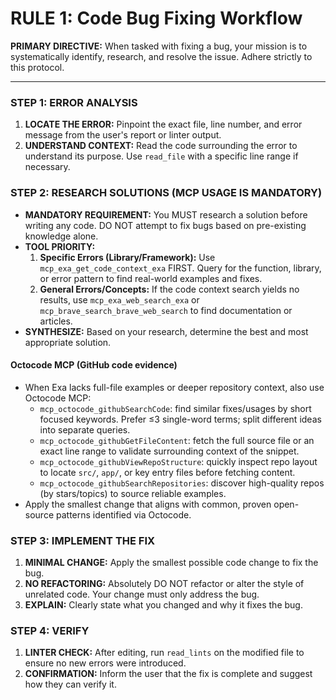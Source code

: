 # RULE 1: Code Bug Fixing Workflow

**PRIMARY DIRECTIVE:** When tasked with fixing a bug, your mission is to systematically identify, research, and resolve the issue. Adhere strictly to this protocol.

---

### STEP 1: ERROR ANALYSIS
1.  **LOCATE THE ERROR:** Pinpoint the exact file, line number, and error message from the user's report or linter output.
2.  **UNDERSTAND CONTEXT:** Read the code surrounding the error to understand its purpose. Use `read_file` with a specific line range if necessary.

### STEP 2: RESEARCH SOLUTIONS (MCP USAGE IS MANDATORY)
*   **MANDATORY REQUIREMENT:** You MUST research a solution before writing any code. DO NOT attempt to fix bugs based on pre-existing knowledge alone.
*   **TOOL PRIORITY:**
    1.  **Specific Errors (Library/Framework):** Use `mcp_exa_get_code_context_exa` FIRST. Query for the function, library, or error pattern to find real-world examples and fixes.
    2.  **General Errors/Concepts:** If the code context search yields no results, use `mcp_exa_web_search_exa` or `mcp_brave_search_brave_web_search` to find documentation or articles.
*   **SYNTHESIZE:** Based on your research, determine the best and most appropriate solution.

#### Octocode MCP (GitHub code evidence)
- When Exa lacks full-file examples or deeper repository context, also use Octocode MCP:
  - `mcp_octocode_githubSearchCode`: find similar fixes/usages by short focused keywords. Prefer ≤3 single-word terms; split different ideas into separate queries.
  - `mcp_octocode_githubGetFileContent`: fetch the full source file or an exact line range to validate surrounding context of the snippet.
  - `mcp_octocode_githubViewRepoStructure`: quickly inspect repo layout to locate `src/`, `app/`, or key entry files before fetching content.
  - `mcp_octocode_githubSearchRepositories`: discover high-quality repos (by stars/topics) to source reliable examples.
- Apply the smallest change that aligns with common, proven open-source patterns identified via Octocode.

### STEP 3: IMPLEMENT THE FIX
1.  **MINIMAL CHANGE:** Apply the smallest possible code change to fix the bug.
2.  **NO REFACTORING:** Absolutely DO NOT refactor or alter the style of unrelated code. Your change must only address the bug.
3.  **EXPLAIN:** Clearly state what you changed and why it fixes the bug.

### STEP 4: VERIFY
1.  **LINTER CHECK:** After editing, run `read_lints` on the modified file to ensure no new errors were introduced.
2.  **CONFIRMATION:** Inform the user that the fix is complete and suggest how they can verify it.
